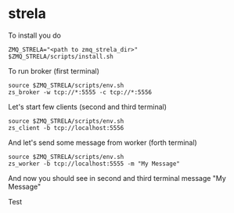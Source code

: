strela
======

To install you do

    ZMQ_STRELA="<path to zmq_strela_dir>"
    $ZMQ_STRELA/scripts/install.sh

To run broker (first terminal)

    source $ZMQ_STRELA/scripts/env.sh
    zs_broker -w tcp://*:5555 -c tcp://*:5556

Let's start few clients (second and third terminal)

    source $ZMQ_STRELA/scripts/env.sh
    zs_client -b tcp://localhost:5556

And let's send some message from worker (forth terminal)

    source $ZMQ_STRELA/scripts/env.sh
    zs_worker -b tcp://localhost:5555 -m "My Message"

And now you should see in second and third terminal message "My Message"

Test
